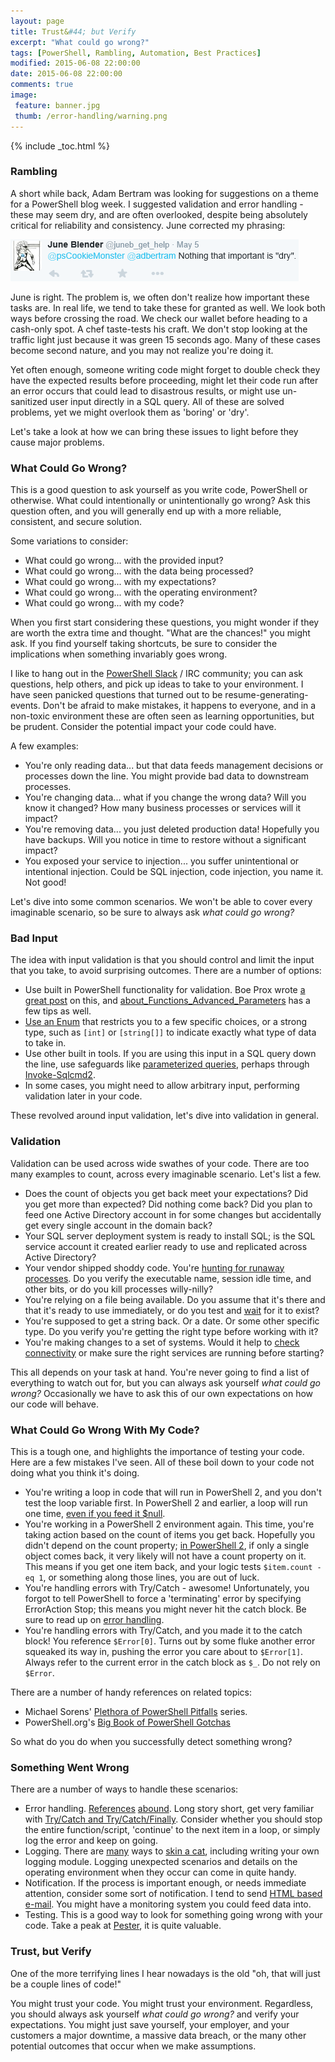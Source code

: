 ```yaml
---
layout: page
title: Trust&#44; but Verify
excerpt: "What could go wrong?"
tags: [PowerShell, Rambling, Automation, Best Practices]
modified: 2015-06-08 22:00:00
date: 2015-06-08 22:00:00
comments: true
image:
 feature: banner.jpg
 thumb: /error-handling/warning.png
---
```

{% include _toc.html %}

### Rambling

A short while back, Adam Bertram was looking for suggestions on a theme for a PowerShell blog week. I suggested validation and error handling - these may seem dry, and are often overlooked, despite being absolutely critical for reliability and consistency. June corrected my phrasing:

![Not dry](/images/error-handling/june.png)

June is right. The problem is, we often don't realize how important these tasks are. In real life, we tend to take these for granted as well. We look both ways before crossing the road. We check our wallet before heading to a cash-only spot. A chef taste-tests his craft. We don't stop looking at the traffic light just because it was green 15 seconds ago. Many of these cases become second nature, and you may not realize you're doing it.

Yet often enough, someone writing code might forget to double check they have the expected results before proceeding, might let their code run after an error occurs that could lead to disastrous results, or might use un-sanitized user input directly in a SQL query. All of these are solved problems, yet we might overlook them as 'boring' or 'dry'.

Let's take a look at how we can bring these issues to light before they cause major problems.

### What Could Go Wrong?

This is a good question to ask yourself as you write code, PowerShell or otherwise. What could intentionally or unintentionally go wrong? Ask this question often, and you will generally end up with a more reliable, consistent, and secure solution.

Some variations to consider:

* What could go wrong... with the provided input?
* What could go wrong... with the data being processed?
* What could go wrong... with my expectations?
* What could go wrong... with the operating environment?
* What could go wrong... with my code?

When you first start considering these questions, you might wonder if they are worth the extra time and thought. "What are the chances!" you might ask. If you find yourself taking shortcuts, be sure to consider the implications when something invariably goes wrong.

I like to hang out in the [PowerShell Slack](http://slack.poshcode.org/) / IRC community; you can ask questions, help others, and pick up ideas to take to your environment. I have seen panicked questions that turned out to be resume-generating-events. Don't be afraid to make mistakes, it happens to everyone, and in a non-toxic environment these are often seen as learning opportunities, but be prudent. Consider the potential impact your code could have.

A few examples:

* You're only reading data... but that data feeds management decisions or processes down the line. You might provide bad data to downstream processes.
* You're changing data... what if you change the wrong data? Will you know it changed? How many business processes or services will it impact?
* You're removing data... you just deleted production data! Hopefully you have backups. Will you notice in time to restore without a significant impact?
* You exposed your service to injection... you suffer unintentional or intentional injection. Could be SQL injection, code injection, you name it. Not good!

Let's dive into some common scenarios. We won't be able to cover every imaginable scenario, so be sure to always ask *what could go wrong?*

### Bad Input

The idea with input validation is that you should control and limit the input that you take, to avoid surprising outcomes. There are a number of options:

* Use built in PowerShell functionality for validation. Boe Prox wrote [a great post](http://learn-powershell.net/2014/02/04/using-powershell-parameter-validation-to-make-your-day-easier/) on this, and [about_Functions_Advanced_Parameters](https://technet.microsoft.com/en-us/library/hh847743.aspx) has a few tips as well.
* [Use an Enum](http://ramblingcookiemonster.github.io/Types-And-Enums/) that restricts you to a few specific choices, or a strong type, such as ```[int]``` or ```[string[]]``` to indicate exactly what type of data to take in.
* Use other built in tools. If you are using this input in a SQL query down the line, use safeguards like [parameterized queries](http://blog.codinghorror.com/give-me-parameterized-sql-or-give-me-death/), perhaps through [Invoke-Sqlcmd2](https://github.com/RamblingCookieMonster/PowerShell/blob/master/Invoke-Sqlcmd2.ps1).
* In some cases, you might need to allow arbitrary input, performing validation later in your code.

These revolved around input validation, let's dive into validation in general.

### Validation

Validation can be used across wide swathes of your code. There are too many examples to count, across every imaginable scenario. Let's list a few.

* Does the count of objects you get back meet your expectations? Did you get more than expected? Did nothing come back? Did you plan to feed one Active Directory account in for some changes but accidentally get every single account in the domain back?
* Your SQL server deployment system is ready to install SQL; is the SQL service account it created earlier ready to use and replicated across Active Directory?
* Your vendor shipped shoddy code. You're [hunting for runaway processes](https://gallery.technet.microsoft.com/scriptcenter/Get-EvilProcess-Find-a8601566). Do you verify the executable name, session idle time, and other bits, or do you kill processes willy-nilly?
* You're relying on a file being available. Do you assume that it's there and that it's ready to use immediately, or do you test and [wait](https://gallery.technet.microsoft.com/scriptcenter/Wait-Path-Wait-for-a-path-1393ef86) for it to exist?
* You're supposed to get a string back. Or a date. Or some other specific type. Do you verify you're getting the right type before working with it?
* You're making changes to a set of systems. Would it help to [check connectivity](http://ramblingcookiemonster.github.io/Invoke-Ping/) or make sure the right services are running before starting?

This all depends on your task at hand. You're never going to find a list of everything to watch out for, but you can always ask yourself *what could go wrong?* Occasionally we have to ask this of our own expectations on how our code will behave.

### What Could Go Wrong With My Code?

This is a tough one, and highlights the importance of testing your code. Here are a few mistakes I've seen. All of these boil down to your code not doing what you think it's doing.

* You're writing a loop in code that will run in PowerShell 2, and you don't test the loop variable first. In PowerShell 2 and earlier, a loop will run one time, [even if you feed it $null](http://stackoverflow.com/questions/21755825/why-is-it-possible-to-loop-through-a-null-array).
* You're working in a PowerShell 2 environment again. This time, you're taking action based on the count of items you get back. Hopefully you didn't depend on the count property; [in PowerShell 2](http://powershell.com/cs/blogs/tips/archive/2008/11/18/converting-results-into-arrays.aspx), if only a single object comes back, it very likely will not have a count property on it. This means if you get one item back, and your logic tests ```$item.count -eq 1```, or something along those lines, you are out of luck.
* You're handling errors with Try/Catch - awesome! Unfortunately, you forgot to tell PowerShell to force a 'terminating' error by specifying ErrorAction Stop; this means you might never hit the catch block. Be sure to read up on [error handling](https://www.penflip.com/powershellorg/the-big-book-of-powershell-error-handling).
* You're handling errors with Try/Catch, and you made it to the catch block! You reference ```$Error[0]```. Turns out by some fluke another error squeaked its way in, pushing the error you care about to ```$Error[1]```. Always refer to the current error in the catch block as ```$_```. Do not rely on ```$Error```.

There are a number of handy references on related topics:

* Michael Sorens' [Plethora of PowerShell Pitfalls](https://www.simple-talk.com/sysadmin/powershell/a-plethora-of-powershell-pitfalls-part-2/) series.
* PowerShell.org's [Big Book of PowerShell Gotchas](https://www.penflip.com/powershellorg/the-big-book-of-powershell-gotchas)

So what do you do when you successfully detect something wrong?

### Something Went Wrong

There are a number of ways to handle these scenarios:

* Error handling. [References](https://www.penflip.com/powershellorg/the-big-book-of-powershell-error-handling) [abound](http://learn-powershell.net/2015/04/04/a-look-at-trycatch-in-powershell/). Long story short, get very familiar with [Try/Catch and Try/Catch/Finally](https://technet.microsoft.com/en-us/library/hh847793.aspx). Consider whether you should stop the entire function/script, 'continue' to the next item in a loop, or simply log the error and keep on going.
* Logging. There are [many](https://gallery.technet.microsoft.com/scriptcenter/PSLog-Send-messages-to-a-db389927) ways to [skin a cat](https://gallery.technet.microsoft.com/scriptcenter/Enhanced-Script-Logging-27615f85), including writing your own logging module. Logging unexpected scenarios and details on the operating environment when they occur can come in quite handy.
* Notification. If the process is important enough, or needs immediate attention, consider some sort of notification. I tend to send [HTML based e-mail](https://gallery.technet.microsoft.com/scriptcenter/PowerShell-HTML-Notificatio-e1c5759d). You might have a monitoring system you could feed data into.
* Testing. This is a good way to look for something going wrong with your code. Take a peak at [Pester](http://ramblingcookiemonster.github.io/GitHub-Pester-AppVeyor/#pester), it is quite valuable.

### Trust, but Verify

One of the more terrifying lines I hear nowadays is the old "oh, that will just be a couple lines of code!"

You might trust your code. You might trust your environment. Regardless, you should always ask yourself *what could go wrong?* and verify your expectations. You might just save yourself, your employer, and your customers a major downtime, a massive data breach, or the many other potential outcomes that occur when we make assumptions.